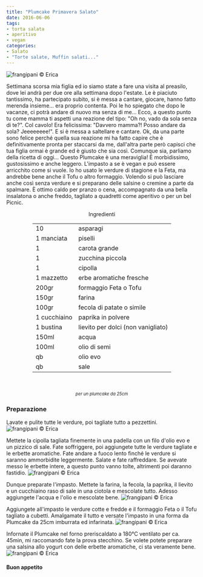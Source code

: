 ```yaml
---
title: "Plumcake Primavera Salato"
date: 2016-06-06
tags:
- torta salata
- aperitivo
- vegan
categories:
- Salato
- "Torte salate, Muffin salati..."
---
```

![](header.jpg "frangipani © Erica")

Settimana scorsa mia figlia ed io siamo state a fare una visita al preasilo, dove lei andrà per due ore alla settimana dopo l'estate. Le è piaciuto tantissimo, ha partecipato subito, si è messa a cantare, giocare, hanno fatto merenda insieme... era proprio contenta. Poi le ho spiegato che dopo le vacanze, ci potrà andare di nuovo ma senza di me... Ecco, a questo punto tu come mamma ti aspetti una reazione del tipo: "Oh no, vado da sola senza di te?". Col cavolo! Era felicissima: "Davvero mamma?! Posso andare da sola? Jeeeeeeee!". E si è messa a saltellare e cantare. Ok, da una parte sono felice perché quella sua reazione mi ha fatto capire che è definitivamente pronta per staccarsi da me, dall'altra parte però capisci che tua figlia ormai è grande ed è giusto che sia così.
Comunque sia, parliamo della ricetta di oggi... Questo Plumcake è una meraviglia! È morbidissimo, gustosissimo e anche leggero. L'impasto a se è vegan e può essere arricchito come si vuole. Io ho usato le verdure di stagione e la Feta, ma andrebbe bene anche il Tofu o altro formaggio. Volendo si può lasciare anche così senza verdure e si preparano delle salsine o cremine a parte da spalmare. È ottimo caldo per pranzo o cena, accompagnato da una bella insalatona o anche freddo, tagliato a quadretti come aperitivo o per un bel Picnic. 

<div id="wrapper" style="text-align: center">
  <div id="yourdiv" style="display: inline-block;">
    <div class="ingredients">
      <div class="ingredients-title">Ingredienti</div>
      <table>
        <tbody>
          <tr>
            <td>10</td>
            <td>asparagi</td>
          </tr>
          <tr>
            <td>1 manciata</td>
            <td>piselli</td>
          </tr>
          <tr>
            <td>1</td>
            <td>carota grande</td>
          </tr>
          <tr>
            <td>1</td>
            <td>zucchina piccola</td>
          </tr>
          <tr>
            <td>1</td>
            <td>cipolla</td>
          </tr>
          <tr>
            <td>1 mazzetto</td>
            <td>erbe aromatiche fresche</td>
          </tr>
          <tr>
            <td>200gr</td>
            <td>formaggio Feta o Tofu</td>
          </tr>
          <tr>
            <td>150gr</td>
            <td>farina</td>
          </tr>
          <tr>
            <td>100gr</td>
            <td>fecola di patate o simile</td>
          </tr>
          <tr>
            <td>1 cucchiaino</td>
            <td>paprika in polvere</td>
          </tr>
          <tr>
            <td>1 bustina</td>
            <td>lievito per dolci (non vanigliato)</td>
          </tr>
          <tr>
            <td>150ml</td>
            <td>acqua</td>
          </tr>
          <tr>
            <td>100ml</td>
            <td>olio di semi</td>
          </tr>
          <tr>
            <td>qb</td>
            <td>olio evo</td>
          </tr>
          <tr>
            <td>qb</td>
            <td>sale</td>
          </tr>
        </tbody>
      </table>
      <br></br>
      <i class="pull-right" style="font-size: 80%;">per un plumcake da 25cm</i>
    </div>
  </div>
</div>


<h3>
  <font color="grey">
    <i class="fa fa-cogs"></i>
  </font> Preparazione
</h3>

Lavate e pulite tutte le verdure, poi tagliate tutto a pezzettini.
![](verdure.jpg "frangipani © Erica")

Mettete la cipolla tagliata finemente in una padella con un filo d'olio evo e un pizzico di sale. Fate soffriggere, poi aggiungete tutte le verdure tagliate e le erbette aromatiche. Fate andare a fuoco lento finché le verdure si saranno ammorbidite leggermente. Salate e fate raffreddare. Se avevate messo le erbette intere, a questo punto vanno tolte, altrimenti poi daranno fastidio.
![](verdurecotte.jpg "frangipani © Erica")

Dunque preparate l'impasto. Mettete la farina, la fecola, la paprika, il lievito e un cucchiaino raso di sale in una ciotola e mescolate tutto. Adesso aggiungete l'acqua e l'olio e mescolate bene.
![](impasto.jpg "frangipani © Erica")

Aggiungete all'impasto le verdure cotte e fredde e il formaggio Feta o il Tofu tagliato a cubetti. Amalgamate il tutto e versate l'impasto in una forma da Plumcake da 25cm imburrata ed infarinata.
![](teglia.jpg "frangipani © Erica")

Infornate il Plumcake nel forno preriscaldato a 180°C ventilato per ca. 45min, mi raccomando fate la prova stecchino. Se volete potete preparare una salsina allo yogurt con delle erbette aromatiche, ci sta veramente bene.
![](risultato.jpg "frangipani © Erica")


<h4>Buon appetito
  <font color="red">
    <i class="fa fa-smile-o"></i>
  </font>
</h4>
